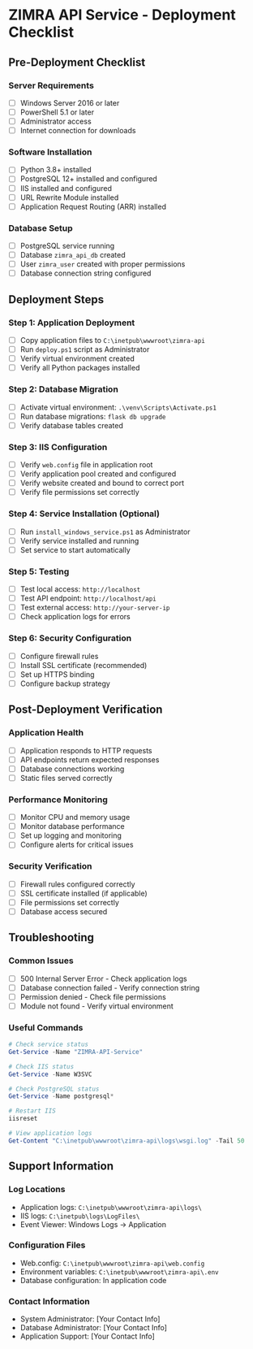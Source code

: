 # ZIMRA API Service - Deployment Checklist

## Pre-Deployment Checklist

### Server Requirements
- [ ] Windows Server 2016 or later
- [ ] PowerShell 5.1 or later
- [ ] Administrator access
- [ ] Internet connection for downloads

### Software Installation
- [ ] Python 3.8+ installed
- [ ] PostgreSQL 12+ installed and configured
- [ ] IIS installed and configured
- [ ] URL Rewrite Module installed
- [ ] Application Request Routing (ARR) installed

### Database Setup
- [ ] PostgreSQL service running
- [ ] Database `zimra_api_db` created
- [ ] User `zimra_user` created with proper permissions
- [ ] Database connection string configured

## Deployment Steps

### Step 1: Application Deployment
- [ ] Copy application files to `C:\inetpub\wwwroot\zimra-api`
- [ ] Run `deploy.ps1` script as Administrator
- [ ] Verify virtual environment created
- [ ] Verify all Python packages installed

### Step 2: Database Migration
- [ ] Activate virtual environment: `.\venv\Scripts\Activate.ps1`
- [ ] Run database migrations: `flask db upgrade`
- [ ] Verify database tables created

### Step 3: IIS Configuration
- [ ] Verify `web.config` file in application root
- [ ] Verify application pool created and configured
- [ ] Verify website created and bound to correct port
- [ ] Verify file permissions set correctly

### Step 4: Service Installation (Optional)
- [ ] Run `install_windows_service.ps1` as Administrator
- [ ] Verify service installed and running
- [ ] Set service to start automatically

### Step 5: Testing
- [ ] Test local access: `http://localhost`
- [ ] Test API endpoint: `http://localhost/api`
- [ ] Test external access: `http://your-server-ip`
- [ ] Check application logs for errors

### Step 6: Security Configuration
- [ ] Configure firewall rules
- [ ] Install SSL certificate (recommended)
- [ ] Set up HTTPS binding
- [ ] Configure backup strategy

## Post-Deployment Verification

### Application Health
- [ ] Application responds to HTTP requests
- [ ] API endpoints return expected responses
- [ ] Database connections working
- [ ] Static files served correctly

### Performance Monitoring
- [ ] Monitor CPU and memory usage
- [ ] Monitor database performance
- [ ] Set up logging and monitoring
- [ ] Configure alerts for critical issues

### Security Verification
- [ ] Firewall rules configured correctly
- [ ] SSL certificate installed (if applicable)
- [ ] File permissions set correctly
- [ ] Database access secured

## Troubleshooting

### Common Issues
- [ ] 500 Internal Server Error - Check application logs
- [ ] Database connection failed - Verify connection string
- [ ] Permission denied - Check file permissions
- [ ] Module not found - Verify virtual environment

### Useful Commands
```powershell
# Check service status
Get-Service -Name "ZIMRA-API-Service"

# Check IIS status
Get-Service -Name W3SVC

# Check PostgreSQL status
Get-Service -Name postgresql*

# Restart IIS
iisreset

# View application logs
Get-Content "C:\inetpub\wwwroot\zimra-api\logs\wsgi.log" -Tail 50
```

## Support Information

### Log Locations
- Application logs: `C:\inetpub\wwwroot\zimra-api\logs\`
- IIS logs: `C:\inetpub\logs\LogFiles\`
- Event Viewer: Windows Logs → Application

### Configuration Files
- Web.config: `C:\inetpub\wwwroot\zimra-api\web.config`
- Environment variables: `C:\inetpub\wwwroot\zimra-api\.env`
- Database configuration: In application code

### Contact Information
- System Administrator: [Your Contact Info]
- Database Administrator: [Your Contact Info]
- Application Support: [Your Contact Info]

